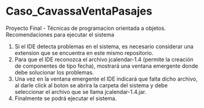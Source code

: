 # Caso_CavassaVentaPasajes
Proyecto Final - Técnicas de programacion orientada a objetos.  Recomendaciones para ejecutar el sistema
1. Si el IDE detecta problemas en el sistema, es necesario considerar una extension que se encuentra en este mismo repositorio.
2. Para que el IDE reconozca el archivo jcalendar-1.4 (permite la creación de componentes de tipo fecha), mostrará una ventana emergente donde debe solucionar los problemas.
3. Una vez en la ventana emergente el IDE indicará que falta dicho archivo, al darle click al boton se abrira la carpeta del sistema y debe seleccionar el archivo que se llama jcalendar-1.4.jar.
4. Finalmente se podrá ejecutar el sistema. 
